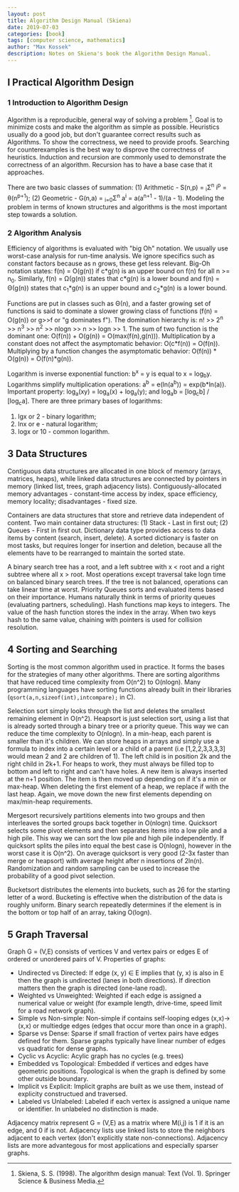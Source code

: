 ```yaml
---
layout: post
title: Algorithm Design Manual (Skiena)
date: 2019-07-03
categories: [book]
tags: [computer science, mathematics]
author: "Max Kossek"
description: Notes on Skiena's book the Algorithm Design Manual.
---
```



## I Practical Algorithm Design


### 1 Introduction to Algorithm Design
Algorithm is a reproducible, general way of solving a problem [^book]. Goal is to minimize costs and make the algorithm as simple as possible. Heuristics usually do a good job, but don't guarantee correct results such as Algorithms. To show the correctness, we need to provide proofs. Searching for counterexamples is the best way to disprove the correctness of heuristics. Induction and recursion are commonly used to demonstrate the correctness of an algorithm. Recursion has to have a base case that it approaches.

There are two basic classes of summation: (1) Arithmetic - S(n,p) = <sub>i</sub>Σ<sup>n</sup> i<sup>p</sup> = θ(n<sup>p+1</sup>); (2) Geometric - G(n,a) = <sub>i=0</sub>Σ<sup>n</sup> a<sup>i</sup> = a(a<sup>n+1</sup> - 1)/(a - 1). Modeling the problem in terms of known structures and algorithms is the most important step towards a solution.


### 2 Algorithm Analysis
Efficiency of algorithms is evaluated with "big Oh" notation. We usually use worst-case analysis for run-time analysis. We ignore specifics such as constant factors because as n grows, these get less relevant. Big-Oh notation states: f(n) = O(g(n)) if c\*g(n) is an upper bound on f(n) for all n >= n<sub>0</sub>. Similarly, f(n) = Ω(g(n)) states that c\*g(n) is a lower bound and f(n) = Θ(g(n)) states that c<sub>1</sub>\*g(n) is an upper bound and c<sub>2</sub>*g(n) is a lower bound. 

Functions are put in classes such as Θ(n), and a faster growing set of functions is said to dominate a slower growing class of functions (f(n) = O(g(n)) or g>>f or "g dominates f"). The domination hierarchy is: n! >> 2<sup>n</sup> >> n<sup>3</sup> >> n<sup>2</sup> >> nlogn >> n >> logn >> 1. The sum of two function is the dominant one: O(f(n)) + O(g(n)) = O(max(f(n),g(n))). Multiplication by a constant does not affect the asymptomatic behavior: O(c\*f(n)) = O(f(n)). Multiplying by a function changes the asymptomatic behavior: O(f(n)) * O(g(n)) = O(f(n)*g(n)). 

Logarithm is inverse exponential function: b<sup>x</sup> = y is equal to x = log<sub>b</sub>y. Logarithms simplify multiplication operations: a<sup>b</sup> = e(ln(a<sup>b</sup>)) = exp(b*ln(a)). Important property: log<sub>a</sub>(xy) = log<sub>a</sub>(x) + log<sub>a</sub>(y); and log<sub>a</sub>b = [log<sub>c</sub>b] / [log<sub>c</sub>a]. There are three primary bases of logarithms: 
1. lgx or 2 - binary logarithm;
2. lnx or e - natural logarithm;
3. logx or 10 - common logarithm.


## 3 Data Structures
Contiguous data structures are allocated in one block of memory (arrays, matrices, heaps), while linked data structures are connected by pointers in memory (linked list, trees, graph adjacency lists). Contiguously-allocated memory advantages - constant-time access by index, space efficiency, memory locality; disadvantages - fixed size. 

Containers are data structures that store and retrieve data independent of content. Two main container data structures: (1) Stack - Last in first out; (2) Queues - First in first out. Dictionary data type provides access to data items by content (search, insert, delete). A sorted dictionary is faster on most tasks, but requires longer for insertion and deletion, because all the elements have to be rearranged to maintain the sorted state.

A binary search tree has a root, and a left subtree with x < root and a right subtree where all x > root. Most operations except traversal take logn time on balanced binary search trees. If the tree is not balanced, operations can take linear time at worst. Priority Queues sorts and evaluated items based on their importance. Humans naturally think in terms of priority queues (evaluating partners, scheduling). Hash functions map keys to integers. The value of the hash function stores the index in the array. When two keys hash to the same value, chaining with pointers is used for collision resolution.


## 4 Sorting and Searching
Sorting is the most common algorithm used in practice. It forms the bases for the strategies of many other algorithms. There are sorting algorithms that have reduced time complexity from O(n^2) to O(nlogn). Many programming languages have sorting functions already built in their libraries (`qsort(a,n,sizeof(int),intcompare);` in C). 

Selection sort simply looks through the list and deletes the smallest remaining element in O(n^2). Heapsort is just selection sort, using a list that is already sorted through a binary tree or a priority queue. This way we can reduce the time complexity to O(nlogn). In a min-heap, each parent is smaller than it's children. We can store heaps in arrays and simply use a formula to index into a certain level or a child of a parent (i.e [1,2,2,3,3,3,3] would mean 2 and 2 are children of 1). The left child is in position 2k and the right child in 2k+1. For heaps to work, they must always be filled top to bottom and left to right and can't have holes. A new item is always inserted at the n+1 position. The item is then moved up depending on if it's a min or max-heap. When deleting the first element of a heap, we replace if with the last heap. Again, we move down the new first elements depending on max/min-heap requirements.

Mergesort recursively partitions elements into two groups and then interleaves the sorted groups back together in O(nlogn) time. Quicksort selects some pivot elements and then separates items into a low pile and a high pile. This way we can sort the low pile and high pile independently. If quicksort splits the piles into equal the best case is O(nlogn), however in the worst case it is O(n^2). On average quicksort is very good (2-3x faster than merge or heapsort) with average height after n insertions of 2ln(n). Randomization and random sampling can be used to increase the probability of a good pivot selection. 

Bucketsort distributes the elements into buckets, such as 26 for the starting letter of a word. Bucketing is effective when the distribution of the data is roughly uniform. Binary search repeatedly determines if the element is in the bottom or top half of an array, taking O(logn).



## 5 Graph Traversal
Graph G = (V,E) consists of vertices V and vertex pairs or edges E of ordered or unordered pairs of V. Properties of graphs:
- Undirected vs Directed: If edge (x, y) ∈ E implies that (y, x) is also in E then the graph is undirected (lanes in both directions). If direction matters then the graph is directed (one-lane road).
- Weighted vs Unweighted: Weighted if each edge is assigned a numerical value or weight (for example length, drive-time, speed limit for a road network graph).
- Simple vs Non-simple: Non-simple if contains self-looping edges (x,x)->(x,x) or multiedge edges (edges that occur more than once in a graph).
- Sparse vs Dense: Sparse if small fraction of vertex pairs have edges defined for them. Sparse graphs typically have linear number of edges vs quadratic for dense graphs.
- Cyclic vs Acyclic: Acylic graph has no cycles (e.g. trees)
- Embedded vs Topological: Embedded if vertices and edges have geometric positions. Topological is when the graph is defined by some other outside boundary.
- Implicit vs Explicit: Implicit graphs are built as we use them, instead of explicity constructued and traversed.
- Labeled vs Unlabeled: Labeled if each vertex is assigned a unique name or identifier. In unlabeled no distinction is made.

Adjacency matrix represent G = (V,E) as a matrix where M(i,j) is 1 if it is an edge, and 0 if is not. Adjacency lists use linked lists to store the neighbors adjacent to each vertex (don't explicitly state non-connections). Adjacency lists are more advantegous for most applications and especially sparser graphs.


[^book]: Skiena, S. S. (1998). The algorithm design manual: Text (Vol. 1). Springer Science & Business Media.

